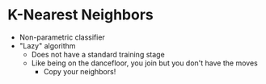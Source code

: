 # K-Nearest Neighbors
- Non-parametric classifier
- "Lazy" algorithm
	- Does not have a standard training stage
	- Like being on the dancefloor, you join but you don't have the moves
		- Copy your neighbors!
